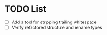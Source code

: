 # TODO List

- [ ] Add a tool for stripping trailing whitespace
- [ ] Verify refactored structure and rename types